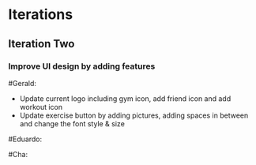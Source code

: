 # Iterations

## Iteration Two

### Improve UI design by adding features ###

#Gerald:
* Update current logo including gym icon, add friend icon and add workout icon   
* Update exercise button by adding pictures, adding spaces in between and change the font style & size

#Eduardo:

#Cha:


